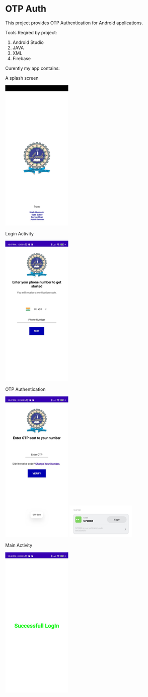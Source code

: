 # OTP Auth



This project provides OTP Authentication for Android applications.




Tools Reqired by project:
1. Android Studio
2. JAVA
3. XML
4. Firebase




Curently my app contains: 

A splash screen

<img src="images/SplashScreen.jpeg" width="200">

Login Activity

<img src="images/LoginActivity.jpeg" width="200">


OTP Authentication

<img src="images/OTP%20Auth%20Activity.jpeg" width="200">

<img src="images/otp.jpeg" width="200">

Main Activity

<img src="images/Main%20activity.jpeg" width="200">

